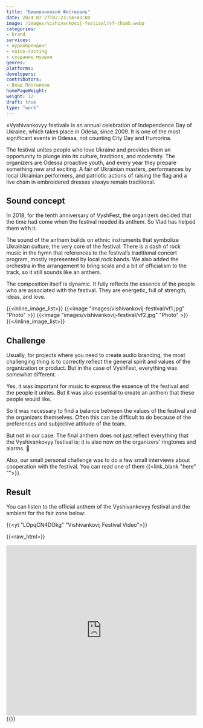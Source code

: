 ```yaml
---
title: "Вишиванковий Фестиваль"
date: 2024-07-27T02:23:14+03:00
image: /images/vishivankovij-festival/vf-thumb.webp
categories:
- brand
services:
- аудиобрендинг
- voice-casting
- создание музыки
genres:
platforms:
developers:
contributors:
- Влад Плотников
homePageWeight:
weight: 12
draft: true
type: "work"
---
```


«Vyshivankovyy festival» is an annual celebration of Independence Day of Ukraine, which takes place in Odesa, since 2009. It is one of the most significant events in Odessa, not counting City Day and Humorina.

The festival unites people who love Ukraine and provides them an opportunity to plunge into its culture, traditions, and modernity. The organizers are Odessa proactive youth, and every year they prepare something new and exciting. A fair of Ukrainian masters, performances by local Ukrainian performers, and patriotic actions of raising the flag and a live chain in embroidered dresses always remain traditional.

## Sound concept

In 2018, for the tenth anniversary of VyshFest, the organizers decided that the time had come when the festival needed its anthem. So Vlad has helped them with it.

The sound of the anthem builds on ethnic instruments that symbolize Ukrainian culture, the very core of the festival. There is a dash of rock music in the hymn that references to the festival’s traditional concert program, mostly represented by local rock bands. We also added the orchestra in the arrangement to bring scale and a bit of officialism to the track, so it still sounds like an anthem.

The composition itself is dynamic. It fully reflects the essence of the people who are associated with the festival. They are energetic, full of strength, ideas, and love.

{{<inline_image_list>}}
{{<image "images/vishivankovij-festival/vf1.jpg" "Photo" >}}
{{<image "images/vishivankovij-festival/vf2.jpg" "Photo" >}}
{{</inline_image_list>}}

## Challenge

Usually, for projects where you need to create audio branding, the most challenging thing is to correctly reflect the general spirit and values ​​of the organization or product. But in the case of VyshFest, everything was somewhat different.

Yes, it was important for music to express the essence of the festival and the people it unites. But it was also essential to create an anthem that these people would like.

So it was necessary to find a balance between the values ​​of the festival and the organizers themselves. Often this can be difficult to do because of the preferences and subjective attitude of the team.

But not in our case. The final anthem does not just reflect everything that the Vyshivankovyy festival is; it is also now on the organizers’ ringtones and alarms. 🙂

Also, our small personal challenge was to do a few small interviews about cooperation with the festival. You can read one of them {{<link_blank "here" "">}}.

## Result

You can listen to the official anthem of the Vyshivankovyy festival and the ambient for the fair zone below:

{{<yt "LOpqCN4DOkg" "Vishivankovij Festival Video">}}

{{<raw_html>}}
<iframe loading="lazy" width="100%" height="450" scrolling="no" frameborder="no" allow="autoplay" src="https://w.soundcloud.com/player/?url=https%3A//api.soundcloud.com/playlists/579890934&amp;color=%23f23b0d&amp;auto_play=false&amp;hide_related=false&amp;show_comments=true&amp;show_user=true&amp;show_reposts=false&amp;show_teaser=true"></iframe>
{{</raw_html>}}